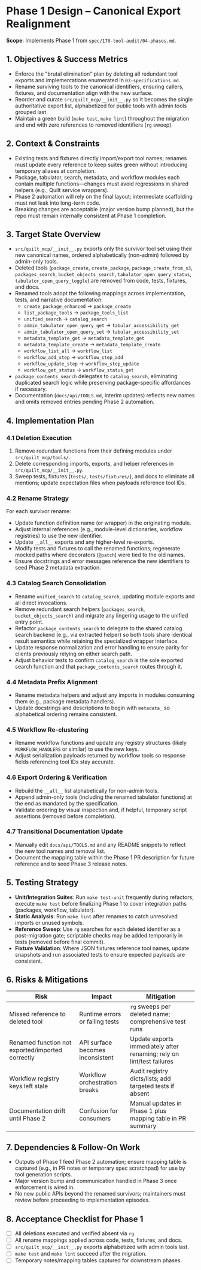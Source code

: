 <!-- markdownlint-disable MD013 -->
# Phase 1 Design – Canonical Export Realignment

**Scope**: Implements Phase 1 from `spec/170-tool-audit/04-phases.md`.

## 1. Objectives & Success Metrics

- Enforce the "brutal elimination" plan by deleting all redundant tool exports and implementations enumerated in `03-specifications.md`.
- Rename surviving tools to the canonical identifiers, ensuring callers, fixtures, and documentation align with the new surface.
- Reorder and curate `src/quilt_mcp/__init__.py` so it becomes the single authoritative export list, alphabetized for public tools with admin tools grouped last.
- Maintain a green build (`make test`, `make lint`) throughout the migration and end with zero references to removed identifiers (`rg` sweep).

## 2. Context & Constraints

- Existing tests and fixtures directly import/export tool names; renames must update every reference to keep suites green without introducing temporary aliases at completion.
- Package, tabulator, search, metadata, and workflow modules each contain multiple functions—changes must avoid regressions in shared helpers (e.g., Quilt service wrappers).
- Phase 2 automation will rely on the final layout; intermediate scaffolding must not leak into long-term code.
- Breaking changes are acceptable (major version bump planned), but the repo must remain internally consistent at Phase 1 completion.

## 3. Target State Overview

- `src/quilt_mcp/__init__.py` exports only the survivor tool set using their new canonical names, ordered alphabetically (non-admin) followed by admin-only tools.
- Deleted tools (`package_create`, `create_package`, `package_create_from_s3`, `packages_search`, `bucket_objects_search`, `tabulator_open_query_status`, `tabulator_open_query_toggle`) are removed from code, tests, fixtures, and docs.
- Renamed tools adopt the following mappings across implementation, tests, and narrative documentation:
  - `create_package_enhanced` → `package_create`
  - `list_package_tools` → `package_tools_list`
  - `unified_search` → `catalog_search`
  - `admin_tabulator_open_query_get` → `tabular_accessibility_get`
  - `admin_tabulator_open_query_set` → `tabular_accessibility_set`
  - `metadata_template_get` → `metadata_template_get`
  - `metadata_template_create` → `metadata_template_create`
  - `workflow_list_all` → `workflow_list`
  - `workflow_add_step` → `workflow_step_add`
  - `workflow_update_step` → `workflow_step_update`
  - `workflow_get_status` → `workflow_status_get`
- `package_contents_search` delegates to `catalog_search`, eliminating duplicated search logic while preserving package-specific affordances if necessary.
- Documentation (`docs/api/TOOLS.md`, interim updates) reflects new names and omits removed entries pending Phase 2 automation.

## 4. Implementation Plan

### 4.1 Deletion Execution

1. Remove redundant functions from their defining modules under `src/quilt_mcp/tools/`.
2. Delete corresponding imports, exports, and helper references in `src/quilt_mcp/__init__.py`.
3. Sweep tests, fixtures (`tests/`, `tests/fixtures/`), and docs to eliminate all mentions; update expectation files when payloads reference tool IDs.

### 4.2 Rename Strategy

For each survivor rename:

- Update function definition name (or wrapper) in the originating module.
- Adjust internal references (e.g., module-level dictionaries, workflow registries) to use the new identifier.
- Update `__all__` exports and any higher-level re-exports.
- Modify tests and fixtures to call the renamed functions; regenerate mocked paths where decorators (`@patch`) were tied to the old names.
- Ensure docstrings and error messages reference the new identifiers to seed Phase 2 metadata extraction.

### 4.3 Catalog Search Consolidation

- Rename `unified_search` to `catalog_search`, updating module exports and all direct invocations.
- Remove redundant search helpers (`packages_search`, `bucket_objects_search`) and migrate any lingering usage to the unified entry point.
- Refactor `package_contents_search` to delegate to the shared catalog search backend (e.g., via extracted helper) so both tools share identical result semantics while retaining the specialized wrapper interface.
- Update response normalization and error handling to ensure parity for clients previously relying on either search path.
- Adjust behavior tests to confirm `catalog_search` is the sole exported search function and that `package_contents_search` routes through it.

### 4.4 Metadata Prefix Alignment

- Rename metadata helpers and adjust any imports in modules consuming them (e.g., package metadata handlers).
- Update docstrings and descriptions to begin with `metadata_` so alphabetical ordering remains consistent.

### 4.5 Workflow Re-clustering

- Rename workflow functions and update any registry structures (likely `WORKFLOW_HANDLERS` or similar) to use the new keys.
- Adjust serialization payloads returned by workflow tools so response fields referencing tool IDs stay accurate.

### 4.6 Export Ordering & Verification

- Rebuild the `__all__` list alphabetically for non-admin tools.
- Append admin-only tools (including the renamed tabulator functions) at the end as mandated by the specification.
- Validate ordering by visual inspection and, if helpful, temporary script assertions (removed before completion).

### 4.7 Transitional Documentation Update

- Manually edit `docs/api/TOOLS.md` and any README snippets to reflect the new tool names and removal list.
- Document the mapping table within the Phase 1 PR description for future reference and to seed Phase 3 release notes.

## 5. Testing Strategy

- **Unit/Integration Suites**: Run `make test-unit` frequently during refactors; execute `make test` before finalizing Phase 1 to cover integration paths (packages, workflow, tabulator).
- **Static Analysis**: Run `make lint` after renames to catch unresolved imports or unused symbols.
- **Reference Sweep**: Use `rg` searches for each deleted identifier as a post-migration gate; scriptable checks may be added temporarily in tests (removed before final commit).
- **Fixture Validation**: Where JSON fixtures reference tool names, update snapshots and run associated tests to ensure expected payloads are consistent.

## 6. Risks & Mitigations

| Risk | Impact | Mitigation |
| --- | --- | --- |
| Missed reference to deleted tool | Runtime errors or failing tests | `rg` sweeps per deleted name; comprehensive test runs |
| Renamed function not exported/imported correctly | API surface becomes inconsistent | Update exports immediately after renaming; rely on lint/test failures |
| Workflow registry keys left stale | Workflow orchestration breaks | Audit registry dicts/lists; add targeted tests if absent |
| Documentation drift until Phase 2 | Confusion for consumers | Manual updates in Phase 1 plus mapping table in PR summary |

## 7. Dependencies & Follow-On Work

- Outputs of Phase 1 feed Phase 2 automation; ensure mapping table is captured (e.g., in PR notes or temporary spec scratchpad) for use by tool generation scripts.
- Major version bump and communication handled in Phase 3 once enforcement is wired in.
- No new public APIs beyond the renamed survivors; maintainers must review before proceeding to implementation episodes.

## 8. Acceptance Checklist for Phase 1

- [ ] All deletions executed and verified absent via `rg`.
- [ ] All rename mappings applied across code, tests, fixtures, and docs.
- [ ] `src/quilt_mcp/__init__.py` exports alphabetized with admin tools last.
- [ ] `make test` and `make lint` succeed after the migration.
- [ ] Temporary notes/mapping tables captured for downstream phases.
